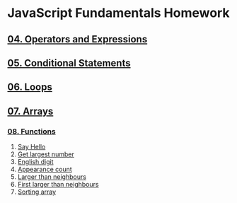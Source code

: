 JavaScript Fundamentals Homework
================================

## [04. Operators and Expressions](./../04.Operators_and_Expressions/)
## [05. Conditional Statements](./../05.Conditional_Statements/)
## [06. Loops](./../06.Loops/)
## [07. Arrays](./../07.Arrays/)
### [08. Functions](./)

1. [Say Hello](01.Say-Hello.js)
1. [Get largest number](02.Get-largest-number.js)
1. [English digit](03.English-digit.js)
1. [Appearance count](04.Appearance-count.js)
1. [Larger than neighbours](05.Larger-than-neighbours.js)
1. [First larger than neighbours](06.First-larger-than-neighbours.js)
1. [Sorting array](07.Sorting-array.js)